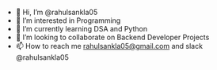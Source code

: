 - 👋 Hi, I’m @rahulsankla05
- 👀 I’m interested in Programming  
- 🌱 I’m currently learning DSA and Python  
- 💞️ I’m looking to collaborate on Backend Developer Projects
- 📫 How to reach me rahulsankla05@gmail.com and slack @rahulsankla05

<!---
rahulsankla05/rahulsankla05 is a ✨ special ✨ repository because its `README.md` (this file) appears on your GitHub profile.
You can click the Preview link to take a look at your changes.
--->
